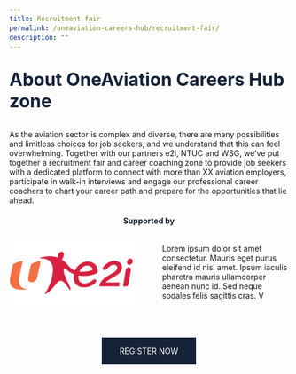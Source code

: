 ```yaml
---
title: Recruitment fair
permalink: /oneaviation-careers-hub/recruitment-fair/
description: ""
---
```

<div>
<p style="color: #152238; font-size: 2rem;font-weight :bold;">About OneAviation Careers Hub zone</p>
<p style="font-size:normal;">As the aviation sector is complex and diverse, there are many possibilities and limitless choices for job seekers, and we understand that this can feel overwhelming. Together with our partners e2i, NTUC and WSG, we’ve put together a recruitment fair and career coaching zone to provide job seekers with a dedicated platform to connect with more than XX aviation employers, participate in walk-in interviews and engage our professional career coachers to chart your career path and prepare for the opportunities that lie ahead.&nbsp;</p>

<h4 style="color: #152238; text-align: center; font-weight : bold;">Supported by</h4>

<div style="display: flex; flex-direction: row;margin-bottom: 4rem;">
	<div style="flex: 50%; padding-right: 1.5rem;"><img src="/images/e2iimg.png" alt="hero"></div>
	<div style="flex: 50%; padding-left: 1.5rem;">	<p style="font-size:normal;">Lorem ipsum dolor sit amet consectetur. Mauris eget purus eleifend id nisl amet. Ipsum iaculis pharetra mauris ullamcorper aenean nunc id. Sed neque sodales felis sagittis cras. V</p></div>
	</div>
</div>

<center><a style="padding: 1rem; padding-left: 2rem; padding-right: 2rem; background: #152238; color: white;border-radius: 0; text-decoration:none;" href="">REGISTER NOW</a></center>

<style>#main-content .bp-section.bp-section-pagetitle, .bottom-navigation a {background-color: #153821 !important;}</style>